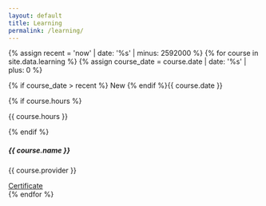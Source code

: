 ```yaml
---
layout: default
title: Learning
permalink: /learning/
---
```


<div class="container" style="margin-top: 1em">
  <div class="row row-cols-1 row-cols-md-1 row-cols-lg-2 row-cols-xl-3 g-3">
    {% assign recent = 'now' | date: '%s' | minus: 2592000 %} {% for course in
    site.data.learning %} {% assign course_date = course.date | date: '%s' |
    plus: 0 %}
    <div class="col">
      <div class="card mb-3" style="border-radius: 22px">
        <div class="card-body">
          <div class="row">
            <div class="col">
              <p class="text-body-secondary d-flex align-items-center">
                {% if course_date > recent %}
                <span
                  class="badge rounded-pill bg-white text-success border border-success border-2 me-1"
                  >New</span
                >
                {% endif %}{{ course.date }}
              </p>
            </div>
            <div class="col text-end">
              {% if course.hours %}
              <p class="text-body-secondary">
                <span class="far fa-clock"></span> {{ course.hours }}
              </p>
              {% endif %}
            </div>
          </div>
          <h5 class="card-title">{{ course.name }}</h5>
          <p class="card-text">{{ course.provider }}</p>
          <a
            class="btn btn-dark"
            href="{{ site.baseurl }}/assets/files/{{ course.certificate-id }}.{{ course.certificate-extension }}"
            role="button"
            target="_blank"
            ><span class="fas fa-certificate"></span> Certificate</a
          >
        </div>
      </div>
    </div>
    {% endfor %}
  </div>
</div>
